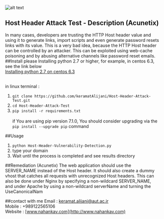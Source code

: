    ![alt text](http://uupload.ir/files/54lo_website-security.png "WEBSecurity")
## Host Header Attack Test - Description (Acunetix)
In many cases, developers are trusting the HTTP Host header value and using it to generate links, import scripts and even generate password resets links with its value. This is a very bad idea, because the HTTP Host header can be controlled by an attacker. This can be exploited using web-cache poisoning and by abusing alternative channels like password reset emails.
##Install
please Installing python 2.7 or higher, for example, in centos 6.3, see the link below <br />
[Installing python 2.7 on centos 6.3](https://github.com/h2oai/h2o-2/wiki/installing-python-2.7-on-centos-6.3.-follow-this-sequence-exactly-for-centos-machine-only) <br /> <br />

in linux terminal : <br />
1. `git clone https://github.com/keramatAlijani/Host-Header-Attack-Test.git` <br />
2. `cd Host-Header-Attack-Test`<br />
3. `pip install -r requirements.txt`<br /><br />
if You are using pip version 7.1.0, You should consider upgrading via the `pip install --upgrade pip` command

##Usage
1. `python Host-Header-Vulnerability-Detection.py`<br />
2. type your domain<br />
3. Wait until the process is completed and see results directory<br />

##Remediation (Acunetix)
The web application should use the SERVER_NAME instead of the Host header. It should also create a dummy vhost that catches all requests with unrecognized Host headers. This can also be done under Nginx by specifying a non-wildcard SERVER_NAME, and under Apache by using a non-wildcard serverName and turning the UseCanonicalNam

##contact with me
Email : keramat.alijani@aut.ac.ir <br />
Mobile : +989122565106 <br />
Website : [www.nahankav.com](http://www.nahankav.com)
